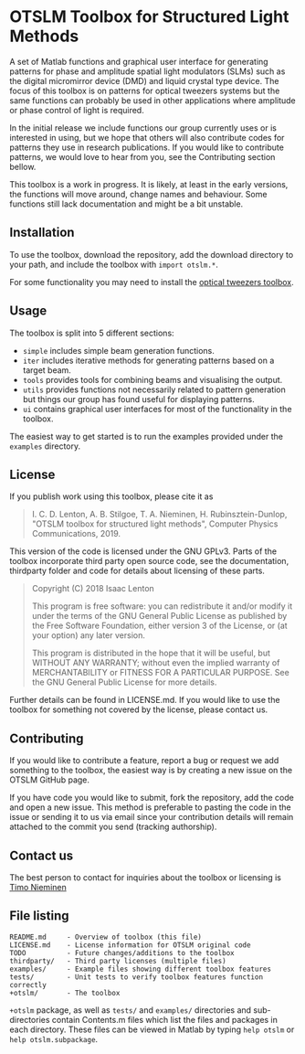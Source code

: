 OTSLM Toolbox for Structured Light Methods
==========================================

A set of Matlab functions and graphical user interface for generating
patterns for phase and amplitude spatial light modulators (SLMs) such as
the digital micromirror device (DMD) and liquid crystal type device.
The focus of this toolbox is on patterns for optical tweezers systems
but the same functions can probably be used in other applications
where amplitude or phase control of light is required.

In the initial release we include functions our group currently
uses or is interested in using, but we hope that others will also
contribute codes for patterns they use in research publications.
If you would like to contribute patterns, we would love to
hear from you, see the Contributing section bellow.

This toolbox is a work in progress.  It is likely, at least in the
early versions, the functions will move around, change names and
behaviour.  Some functions still lack documentation and might be
a bit unstable.

Installation
------------

To use the toolbox, download the repository, add the download directory
to your path, and include the toolbox with `import otslm.*`.

For some functionality you may need to install the [optical tweezers
toolbox](https://github.com/ilent2/ott).

Usage
-----

The toolbox is split into 5 different sections:

* `simple` includes simple beam generation functions.
* `iter` includes iterative methods for generating patterns based
    on a target beam.
* `tools` provides tools for combining beams and visualising the output.
* `utils` provides functions not necessarily related to pattern
    generation but things our group has found useful for displaying patterns.
* `ui` contains graphical user interfaces for most of the functionality
    in the toolbox.
    
The easiest way to get started is to run the examples provided under
the `examples` directory.  

License
-------

If you publish work using this toolbox, please cite it as

> I. C. D. Lenton, A. B. Stilgoe, T. A. Nieminen, H. Rubinsztein-Dunlop,
> "OTSLM toolbox for structured light methods",
> Computer Physics Communications, 2019.

This version of the code is licensed under the GNU GPLv3.
Parts of the toolbox incorporate third party open source code,
see the documentation, thirdparty folder and code for details
about licensing of these parts.

> Copyright (C) 2018 Isaac Lenton
>
> This program is free software: you can redistribute it and/or modify
> it under the terms of the GNU General Public License as published by
> the Free Software Foundation, either version 3 of the License, or
> (at your option) any later version.
>
> This program is distributed in the hope that it will be useful,
> but WITHOUT ANY WARRANTY; without even the implied warranty of
> MERCHANTABILITY or FITNESS FOR A PARTICULAR PURPOSE.  See the
> GNU General Public License for more details.

Further details can be found in LICENSE.md.
If you would like to use the toolbox for something not covered by
the license, please contact us.

Contributing
------------

If you would like to contribute a feature, report a bug or request
we add something to the toolbox, the easiest way is by creating
a new issue on the OTSLM GitHub page.

If you have code you would like to submit, fork the repository,
add the code and open a new issue.
This method is preferable to pasting the code in the issue
or sending it to us via email since your contribution details
will remain attached to the commit you send (tracking authorship).

Contact us
----------

The best person to contact for inquiries about the toolbox or licensing
is [Timo Nieminen](mailto:timo@physics.uq.edu.au)

File listing
------------

```
README.md     - Overview of toolbox (this file)
LICENSE.md    - License information for OTSLM original code
TODO          - Future changes/additions to the toolbox
thirdparty/   - Third party licenses (multiple files)
examples/     - Example files showing different toolbox features
tests/        - Unit tests to verify toolbox features function correctly
+otslm/       - The toolbox
```

`+otslm` package, as well as `tests/` and `examples/` directories
and sub-directories contain Contents.m files which list the files
and packages in each directory.
These files can be viewed in Matlab by typing `help otslm`
or `help otslm.subpackage`.


